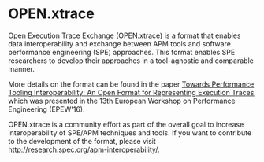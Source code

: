 # OPEN.xtrace
Open Execution Trace Exchange (OPEN.xtrace) is a format that enables data interoperability and exchange between APM tools and software performance engineering (SPE) approaches.
This format enables SPE researchers to develop their approaches in a tool-agnostic and comparable manner.

More details on the format can be found in the paper <a href="http://dx.doi.org/10.1007/978-3-319-46433-6_7">Towards Performance Tooling Interoperability: An Open Format for Representing Execution Traces</a>, which was presented in the 13th European Workshop on Performance Engineering (EPEW'16).

OPEN.xtrace is a community effort as part of the overall goal to increase interoperability of SPE/APM techniques and tools. If you want to contribute to the development of the format, please visit http://research.spec.org/apm-interoperability/.
